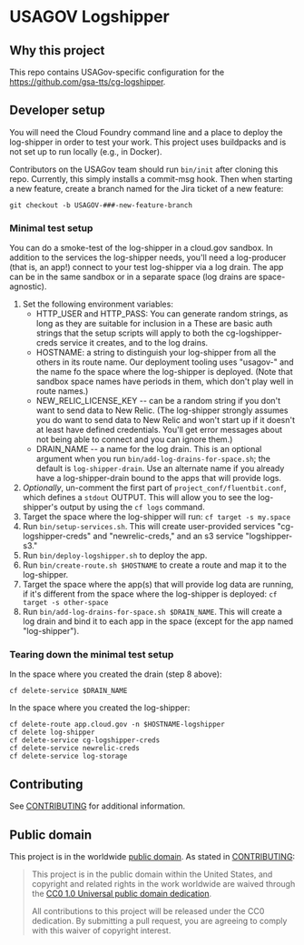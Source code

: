 # USAGOV Logshipper

## Why this project

This repo contains USAGov-specific configuration for the https://github.com/gsa-tts/cg-logshipper.

## Developer setup

You will need the Cloud Foundry command line and a place to deploy the log-shipper in order to test your work. This project uses buildpacks and is not set up to run locally (e.g., in Docker).

Contributors on the USAGov team should run `bin/init` after cloning this repo. Currently, this simply installs a commit-msg hook. Then when starting a new feature, create a branch named for the Jira ticket of a new feature:

```
git checkout -b USAGOV-###-new-feature-branch
```

### Minimal test setup

You can do a smoke-test of the log-shipper in a cloud.gov sandbox. In addition to the services the log-shipper needs, you'll need a log-producer (that is, an app!) connect to your test log-shipper via a log drain. The app can be in the same sandbox or in a separate space (log drains are space-agnostic).

1. Set the following environment variables:
   - HTTP_USER and HTTP_PASS: You can generate random strings, as long as they are suitable for inclusion in a These are basic auth strings that the setup scripts will apply to both the cg-logshipper-creds service it creates, and to the log drains.
   - HOSTNAME: a string to distinguish your log-shipper from all the others in its route name. Our deployment tooling uses "usagov-" and the name fo the space where the log-shipper is deployed. (Note that sandbox space names have periods in them, which don't play well in route names.)
   - NEW_RELIC_LICENSE_KEY -- can be a random string if you don't want to send data to New Relic. (The log-shipper strongly assumes you do want to send data to New Relic and won't start up if it doesn't at least have defined credentials. You'll get error messages about not being able to connect and you can ignore them.)
   - DRAIN_NAME -- a name for the log drain. This is an optional argument when you run `bin/add-log-drains-for-space.sh`; the default is `log-shipper-drain`. Use an alternate name if you already have a log-shipper-drain bound to the apps that will provide logs.
2. _Optionally_, un-comment the first part of `project_conf/fluentbit.conf`, which defines a `stdout` OUTPUT. This will allow you to see the log-shipper's output by using the `cf logs` command.
3. Target the space where the log-shipper will run: `cf target -s my.space`
4. Run `bin/setup-services.sh`. This will create user-provided services "cg-logshipper-creds" and "newrelic-creds," and an s3 service "logshipper-s3."
5. Run `bin/deploy-logshipper.sh` to deploy the app.
6. Run `bin/create-route.sh $HOSTNAME` to create a route and map it to the log-shipper.
7. Target the space where the app(s) that will provide log data are running, if it's different from the space where the log-shipper is deployed: `cf target -s other-space`
8. Run `bin/add-log-drains-for-space.sh $DRAIN_NAME`. This will create a log drain and bind it to each app in the space (except for the app named "log-shipper").

### Tearing down the minimal test setup

In the space where you created the drain (step 8 above):
```
cf delete-service $DRAIN_NAME
```

In the space where you created the log-shipper:
```
cf delete-route app.cloud.gov -n $HOSTNAME-logshipper
cf delete log-shipper
cf delete-service cg-logshipper-creds
cf delete-service newrelic-creds
cf delete-service log-storage
```

## Contributing

See [CONTRIBUTING](CONTRIBUTING.md) for additional information.


## Public domain

This project is in the worldwide [public domain](LICENSE.md). As stated in [CONTRIBUTING](CONTRIBUTING.md):

> This project is in the public domain within the United States, and copyright and related rights in the work worldwide are waived through the [CC0 1.0 Universal public domain dedication](https://creativecommons.org/publicdomain/zero/1.0/).
>
> All contributions to this project will be released under the CC0 dedication. By submitting a pull request, you are agreeing to comply with this waiver of copyright interest.
